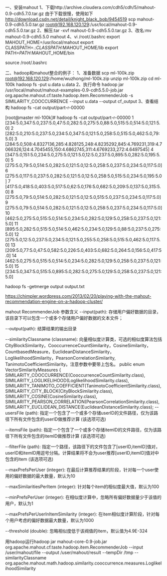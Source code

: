 一、安装mahout
1、下载http://archive.cloudera.com/cdh5/cdh/5/mahout-0.9-cdh5.7.0.tar.gz
由于下载很慢，使用如下
http://download.csdn.net/detail/knight_black_bob/9454519
scp mahout-0.9-cdh5.5.0.tar.gz  root@192.168.120.129:/usr/local/mahout-0.9-cdh5.5.0.tar.gz
2、解压:tar -xvf mahout-0.9-cdh5.5.0.tar.gz
3、改名:mv mahout-0.9-cdh5.5.0 mahout
4、vi /root/.bashrc
export MAHOUT_HOME=/usr/local/mahout
export CLASSPATH=.:$CLASSPATH:$MAHOUT_HOME/lib
export PATH=$PATH:$MAHOUT_HOME/bin

source /root/.bashrc

二、hadoop和mahout整合的例子：
1、准备数据
scp ml-100k.zip  root@192.168.120.129:/home/wuzhong/ml-100k.zip
unzip ml-100k.zip
cd ml-100k
hadoop fs -put u.data u.data
2、执行命令
hadoop jar /usr/local/mahout/mahout-examples-0.9-cdh5.5.0-job.jar org.apache.mahout.cf.taste.hadoop.item.RecommenderJob -s SIMILARITY_COOCCURRENCE --input u.data --output cf_output
3、查看结构
hadoop fs -cat output/part-r-00000

[root@master ml-100k]# hadoop fs -cat output/part-r-00000
1     [234:5.0,347:5.0,237:5.0,47:5.0,282:5.0,275:5.0,88:5.0,515:5.0,514:5.0,121:5.0]
2     [282:5.0,210:5.0,237:5.0,234:5.0,347:5.0,121:5.0,258:5.0,515:5.0,462:5.0,79:5.0]
3     [284:5.0,508:4.8327136,285:4.828125,248:4.8235292,845:4.769231,319:4.7066326,124:4.7045455,150:4.6862745,311:4.6769233,272:4.6497545]
4     [347:5.0,151:5.0,234:5.0,275:5.0,121:5.0,12:5.0,237:5.0,895:5.0,282:5.0,195:5.0]
5     [275:5.0,79:5.0,514:5.0,282:5.0,121:5.0,12:5.0,258:5.0,237:5.0,234:5.0,117:5.0]
6     [275:5.0,117:5.0,237:5.0,282:5.0,121:5.0,12:5.0,258:5.0,515:5.0,234:5.0,195:5.0]
7     [417:5.0,418:5.0,403:5.0,517:5.0,62:5.0,176:5.0,682:5.0,209:5.0,137:5.0,315:5.0]
8     [275:5.0,79:5.0,514:5.0,282:5.0,121:5.0,12:5.0,515:5.0,237:5.0,234:5.0,117:5.0]
9     [275:5.0,79:5.0,514:5.0,282:5.0,121:5.0,12:5.0,258:5.0,237:5.0,234:5.0,117:5.0]
10    [462:5.0,275:5.0,515:5.0,514:5.0,234:5.0,282:5.0,129:5.0,258:5.0,237:5.0,121:5.0]
11    [895:5.0,282:5.0,515:5.0,514:5.0,462:5.0,234:5.0,129:5.0,88:5.0,237:5.0,275:5.0]
12    [275:5.0,12:5.0,237:5.0,234:5.0,121:5.0,255:5.0,258:5.0,515:5.0,462:5.0,117:5.0]
13    [209:5.0,77:5.0,47:5.0,582:5.0,226:5.0,403:5.0,682:5.0,264:5.0,156:5.0,417:5.0]
14    [462:5.0,275:5.0,515:5.0,514:5.0,234:5.0,282:5.0,129:5.0,258:5.0,237:5.0,121:5.0]
15    [234:5.0,347:5.0,515:5.0,895:5.0,282:5.0,275:5.0,129:5.0,258:5.0,237:5.0,121:5.0]


hadoop fs -getmerge output output.txt

https://chimpler.wordpress.com/2013/02/20/playing-with-the-mahout-recommendation-engine-on-a-hadoop-cluster/




mahout RecommenderJob 参数含义
--input(path): 存储用户偏好数据的目录，该目录下可以包含一个或多个存储用户偏好数据的文本文件；

--output(path): 结算结果的输出目录

--similarityClassname (classname): 向量相似度计算类，可选的相似度算法包括CityBlockSimilarity，CooccurrenceCountSimilarity，CosineSimilarity，CountbasedMeasure，EuclideanDistanceSimilarity，LoglikelihoodSimilarity，PearsonCorrelationSimilarity, TanimotoCoefficientSimilarity。注意参数中要带上包名。
    public enum VectorSimilarityMeasures {
      SIMILARITY_COOCCURRENCE(CooccurrenceCountSimilarity.class),
      SIMILARITY_LOGLIKELIHOOD(LoglikelihoodSimilarity.class),
      SIMILARITY_TANIMOTO_COEFFICIENT(TanimotoCoefficientSimilarity.class),
      SIMILARITY_CITY_BLOCK(CityBlockSimilarity.class),
      SIMILARITY_COSINE(CosineSimilarity.class),
      SIMILARITY_PEARSON_CORRELATION(PearsonCorrelationSimilarity.class),
      SIMILARITY_EUCLIDEAN_DISTANCE(EuclideanDistanceSimilarity.class);
--usersFile (path): 指定一个包含了一个或多个存储userID的文件路径，仅为该路径下所有文件包含的userID做推荐计算 (该选项可选)

--itemsFile (path): 指定一个包含了一个或多个存储itemID的文件路径，仅为该路径下所有文件包含的itemID做推荐计算 (该选项可选)

--filterFile (path): 指定一个路径，该路径下的文件包含了[userID,itemID]值对，userID和itemID用逗号分隔。计算结果将不会为user推荐[userID,itemID]值对中包含的item (该选项可选)

--maxPrefsPerUser (integer): 在最后计算推荐结果的阶段，针对每一个user使用的偏好数据的最大数量，默认为10

--maxSimilaritiesPerItem (integer): 针对每个item的相似度最大值，默认为100

--minPrefsPerUser (integer): 在相似度计算中，忽略所有偏好数据量少于该值的用户，默认为1

--maxPrefsPerUserInItemSimilarity (integer): 在item相似度计算阶段，针对每个用户考虑的偏好数据最大数量，默认为1000

--threshold (double): 忽略相似度低于该阀值的item，默认值为4.9E-324

用hadoop运行hadoop jar mahout-core-0.9-job.jar org.apache.mahout.cf.taste.hadoop.item.RecommenderJob --input /user/mahout/file --output /user/mahout/result --tempDir /tmp --similarityClassname org.apache.mahout.math.hadoop.similarity.cooccurrence.measures.LoglikelihoodSimilarity
